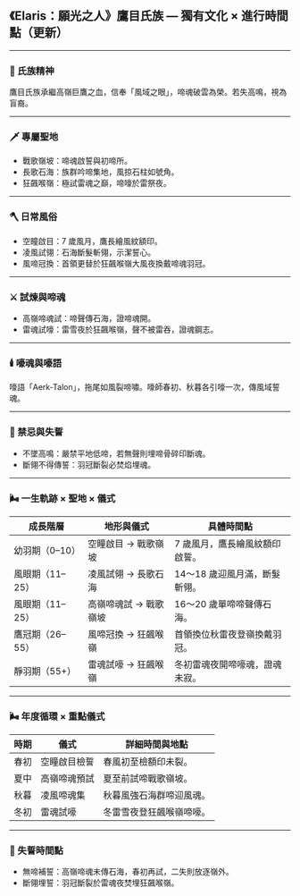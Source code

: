 
## 《Elaris：願光之人》鷹目氏族 — 獨有文化 × 進行時間點（更新）

---

### 📜 氏族精神

鷹目氏族承繼高嶺巨鷹之血，信奉「風域之眼」，啼魂破雲為榮。若失高鳴，視為盲裔。

---

### 🗡️ 專屬聖地

- 戰歌嶺坡：啼魂啟誓與初啼所。
- 長歌石海：族群吟啼集地，風掠石柱如號角。
- 狂飆喉嶺：極試雷魂之巔，啼嚎於雷祭夜。

---

### 🪓 日常風俗

- 空瞳啟目：7 歲風月，鷹長繪風紋額印。
- 凌風試翎：石海斷髮斬翎，示潔誓心。
- 風啼冠換：首領更替於狂飆喉嶺大風夜換戴啼魂羽冠。

---

### ⚔️ 試煉與啼魂

- 高嶺啼魂試：啼聲傳石海，證啼魂開。
- 雷魂試嚎：雷雪夜於狂飆喉嶺，聲不被雷吞，證魂鋼志。

---

### 🕯️ 嚎魂與嚎語

嚎語「Aerk-Talon」，拖尾如風裂啼嘯。嚎師春初、秋暮各引嚎一次，傳風域誓魂。

---

### 🚫 禁忌與失誓

- 不墜高鳴：嚴禁平地低啼，若無聲則埋啼骨碎印斷魂。
- 斷翎不得傳誓：羽冠斷裂必焚焰埋魂。

---

### 🌬️ 一生軌跡 × 聖地 × 儀式

| 成長階層 | 地形與儀式 | 具體時間點 |
|-----------|--------------|----------------|
| 幼羽期（0–10） | 空瞳啟目 → 戰歌嶺坡 | 7 歲風月，鷹長繪風紋額印啟誓。 |
| 風眼期（11–25） | 凌風試翎 → 長歌石海 | 14～18 歲迎風月滿，斷髮斬翎。 |
| 風眼期（11–25） | 高嶺啼魂試 → 戰歌嶺坡 | 16～20 歲單啼啼聲傳石海。 |
| 鷹冠期（26–55） | 風啼冠換 → 狂飆喉嶺 | 首領換位秋雷夜登嶺換戴羽冠。 |
| 靜羽期（55+） | 雷魂試嚎 → 狂飆喉嶺 | 冬初雷魂夜開啼嚎魂，證魂未寂。 |

---

### 🌬️ 年度循環 × 重點儀式

| 時期 | 儀式 | 詳細時間與地點 |
|-------|------|-----------------|
| 春初 | 空瞳啟目檢誓 | 春風初至檢額印未裂。 |
| 夏中 | 高嶺啼魂預試 | 夏至前試啼戰歌嶺坡。 |
| 秋暮 | 凌風啼魂集 | 秋暮風強石海群啼迎風魂。 |
| 冬初 | 雷魂試嚎 | 冬雷雪夜登狂飆喉嶺啼嚎。 |

---

### 🚫 失誓時間點

- 無啼補誓：高嶺啼魂未傳石海，春初再試，二失則放逐嶺外。
- 斷翎埋誓：羽冠斷裂於雷魂夜焚埋狂飆喉嶺。

